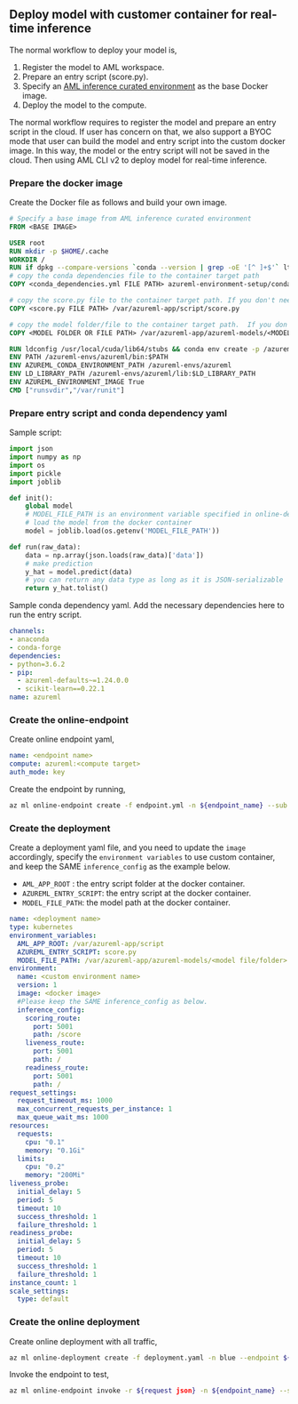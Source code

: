 ## Deploy model with customer container for real-time inference

The normal workflow to deploy your model is,

1. Register the model to AML workspace.
2. Prepare an entry script (score.py).
1. Specify an [AML inference curated environment](https://docs.microsoft.com/en-us/azure/machine-learning/concept-prebuilt-docker-images-inference#list-of-prebuilt-docker-images-for-inference) as the base Docker image.
1. Deploy the model to the compute.

The normal workflow requires to register the model and prepare an entry script in the cloud. If user has concern on that, we also support a BYOC mode that user can build the model and entry script into the custom docker image. In this way, the model or  the entry script will not be saved in the cloud. Then using AML CLI v2 to deploy model for real-time inference.

###  Prepare the docker image
<!-- cd into directory azureml_artifacts/inference and you can see all the dependencies. -->

Create the Docker file as follows and build your own image.

```Dockerfile
# Specify a base image from AML inference curated environment
FROM <BASE IMAGE>

USER root
RUN mkdir -p $HOME/.cache
WORKDIR /
RUN if dpkg --compare-versions `conda --version | grep -oE '[^ ]+$'` lt 4.4.11; then conda install conda==4.4.11; fi
# copy the conda dependencies file to the container target path
COPY <conda_dependencies.yml FILE PATH> azureml-environment-setup/conda_dependencies.yml

# copy the score.py file to the container target path. If you don't need the score.py built into the docker image, comment out the next line.
COPY <score.py FILE PATH> /var/azureml-app/script/score.py

# copy the model folder/file to the container target path.  If you don't need the model built into the docker image, comment out the next line.
COPY <MODEL FOLDER OR FILE PATH> /var/azureml-app/azureml-models/<MODEL FOLDER/FILE>

RUN ldconfig /usr/local/cuda/lib64/stubs && conda env create -p /azureml-envs/azureml -f azureml-environment-setup/conda_dependencies.yml && rm -rf "$HOME/.cache/pip" && conda clean -aqy && CONDA_ROOT_DIR=$(conda info --root) && rm -rf "$CONDA_ROOT_DIR/pkgs" && find "$CONDA_ROOT_DIR" -type d -name __pycache__ -exec rm -rf {} + && ldconfig
ENV PATH /azureml-envs/azureml/bin:$PATH
ENV AZUREML_CONDA_ENVIRONMENT_PATH /azureml-envs/azureml
ENV LD_LIBRARY_PATH /azureml-envs/azureml/lib:$LD_LIBRARY_PATH
ENV AZUREML_ENVIRONMENT_IMAGE True
CMD ["runsvdir","/var/runit"]
```
### Prepare entry script and conda dependency yaml

Sample script:
```python
import json
import numpy as np
import os
import pickle
import joblib

def init():
    global model
    # MODEL_FILE_PATH is an environment variable specified in online-deployment yaml.
    # load the model from the docker container
    model = joblib.load(os.getenv('MODEL_FILE_PATH'))

def run(raw_data):
    data = np.array(json.loads(raw_data)['data'])
    # make prediction
    y_hat = model.predict(data)
    # you can return any data type as long as it is JSON-serializable
    return y_hat.tolist()
```
Sample conda dependency yaml. Add the necessary dependencies here to run the entry script.
```yaml
channels:
- anaconda
- conda-forge
dependencies:
- python=3.6.2
- pip:
  - azureml-defaults~=1.24.0.0
  - scikit-learn==0.22.1
name: azureml
```

### Create the online-endpoint
Create online endpoint yaml,
```yaml
name: <endpoint name>
compute: azureml:<compute target>
auth_mode: key
```
Create the endpoint by running,
```bash
az ml online-endpoint create -f endpoint.yml -n ${endpoint_name} --sub ${subscription} -g ${resource_group} -w ${workspace}
```
### Create the deployment
Create a deployment yaml file, and you need to update the `image` accordingly, specify the `environment variables` to use custom container, and keep the SAME `inference_config` as the example below.
- `AML_APP_ROOT` : the entry script folder at the docker container.
- `AZUREML_ENTRY_SCRIPT`: the entry script at the docker container.
- `MODEL_FILE_PATH`: the model path at the docker container.
```yaml
name: <deployment name>
type: kubernetes
environment_variables:
  AML_APP_ROOT: /var/azureml-app/script
  AZUREML_ENTRY_SCRIPT: score.py
  MODEL_FILE_PATH: /var/azureml-app/azureml-models/<model file/folder>
environment:
  name: <custom environment name>
  version: 1
  image: <docker image>
  #Please keep the SAME inference_config as below.
  inference_config:
    scoring_route:
      port: 5001
      path: /score
    liveness_route:
      port: 5001
      path: /
    readiness_route:
      port: 5001
      path: /
request_settings:
  request_timeout_ms: 1000
  max_concurrent_requests_per_instance: 1
  max_queue_wait_ms: 1000
resources:
  requests:
    cpu: "0.1"
    memory: "0.1Gi"
  limits:
    cpu: "0.2"
    memory: "200Mi"
liveness_probe:
  initial_delay: 5
  period: 5
  timeout: 10
  success_threshold: 1
  failure_threshold: 1
readiness_probe:
  initial_delay: 5
  period: 5
  timeout: 10
  success_threshold: 1
  failure_threshold: 1
instance_count: 1
scale_settings:
  type: default
```
### Create the online deployment
Create online deployment with all traffic,
```bash
az ml online-deployment create -f deployment.yaml -n blue --endpoint ${endpoint_name} -g --sub ${subscription} -g ${resource_group} -w ${workspace} --all-traffic
```

 Invoke the endpoint to test,
```bash
az ml online-endpoint invoke -r ${request json} -n ${endpoint_name} --sub ${subscription} -g ${resource_group} -w ${workspace}
```
